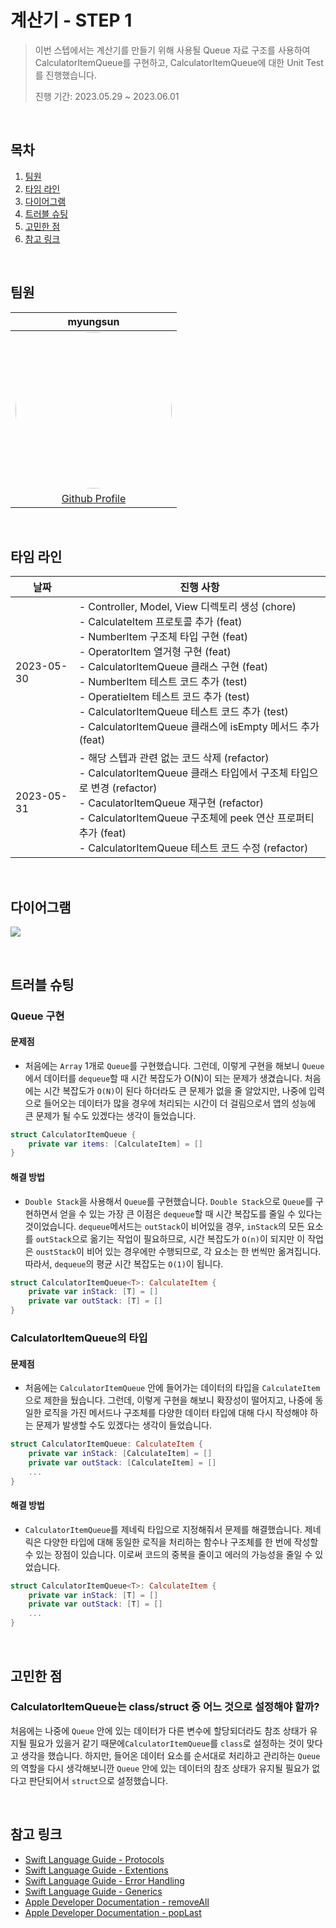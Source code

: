# 계산기 - STEP 1

> 이번 스텝에서는 계산기를 만들기 위해 사용될 Queue 자료 구조를 사용하여 CalculatorItemQueue를 구현하고, CalculatorItemQueue에 대한 Unit Test를 진행했습니다.
>
> 진행 기간: 2023.05.29 ~ 2023.06.01

<br/>

## 목차 

1. [팀원](#팀원)
2. [타임 라인](#타임라인)
3. [다이어그램](#다이어그램)
4. [트러블 슈팅](#트러블-슈팅)
5. [고민한 점](#고민한-점)
6. [참고 링크](#참고-링크)

<br/>

## 팀원

|                           myungsun                           |
| :----------------------------------------------------------: |
| <img src="https://avatars.githubusercontent.com/u/74762699?s=400&u=44a002eb9bfd2be6f192a6f994f9552d081060b8&v=4" width="250" height="250" style="border-radius: 50%;"/> |
|      [Github Profile](https://github.com/myungsun7782)       |

<br/>

## 타임 라인 

| 날짜       | 진행 사항                                                    |
| ---------- | ------------------------------------------------------------ |
| 2023-05-30 | - Controller, Model, View 디렉토리 생성 (chore) <br />- CalculateItem 프로토콜 추가  (feat) <br />- NumberItem 구조체 타입 구현 (feat) <br />- OperatorItem 열거형 구현 (feat) <br />- CalculatorItemQueue 클래스 구현 (feat) <br />- NumberItem 테스트 코드 추가 (test) <br />- OperatieItem 테스트 코드 추가 (test)  <br />- CalculatorItemQueue 테스트 코드 추가 (test) <br />- CalculatorItemQueue 클래스에 isEmpty 메서드 추가 (feat) |
| 2023-05-31 | - 해당 스텝과 관련 없는 코드 삭제 (refactor) <br />- CalculatorItemQueue 클래스 타입에서 구조체 타입으로 변경 (refactor) <br />- CaculatorItemQueue 재구현 (refactor) <br />- CalculatorItemQueue 구조체에 peek 연산 프로퍼티 추가 (feat) <br />- CalculatorItemQueue 테스트 코드 수정 (refactor) |

<br/>

## 다이어그램

![](https://github.com/myungsun7782/TIL/assets/74762699/2323cee8-6bba-436a-a9b4-d693efb1a536)

<br/>

## 트러블 슈팅

### Queue 구현 

#### 문제점 

- 처음에는 `Array` 1개로 `Queue`를 구현했습니다. 그런데, 이렇게 구현을 해보니 `Queue`에서 데이터를 `dequeue`할 때 시간 복잡도가 O(N)이 되는 문제가 생겼습니다. 처음에는 시간 복잡도가 `O(N)`이 된다 하더라도 큰 문제가 없을 줄 알았지만, 나중에 입력으로 들어오는 데이터가 많을 경우에 처리되는 시간이 더 걸림으로서 앱의 성능에 큰 문제가 될 수도 있겠다는 생각이 들었습니다.

```swift
struct CalculatorItemQueue {
    private var items: [CalculateItem] = []
}
```

#### 해결 방법 

- `Double Stack`을 사용해서 `Queue`를 구현했습니다. `Double Stack`으로 `Queue`를 구현하면서 얻을 수 있는 가장 큰 이점은 `dequeue`할 때 시간 복잡도를 줄일 수 있다는 것이었습니다. `dequeue`메서드는 `outStack`이 비어있을 경우, `inStack`의 모든 요소를 `outStack`으로 옮기는 작업이 필요하므로, 시간 복잡도가 `O(n)`이 되지만 이 작업은 `oustStack`이 비어 있는 경우에만 수행되므로, 각 요소는 한 번씩만 옮겨집니다. 따라서, `dequeue`의 평균 시간 복잡도는 `O(1)`이 됩니다.

```swift
struct CalculatorItemQueue<T>: CalculateItem {
    private var inStack: [T] = []
    private var outStack: [T] = []
}
```

### CalculatorItemQueue의 타입 

#### 문제점 

- 처음에는 `CalculatorItemQueue` 안에 들어가는 데이터의 타입을 `CalculateItem`으로 제한을 뒀습니다. 그런데, 이렇게 구현을 해보니 확장성이 떨어지고, 나중에 동일한 로직을 가진 메서드나 구조체를 다양한 데이터 타입에 대해 다시 작성해야 하는 문제가 발생할 수도 있겠다는 생각이 들었습니다. 

```swift
struct CalculatorItemQueue: CalculateItem {
    private var inStack: [CalculateItem] = []
    private var outStack: [CalculateItem] = []
    ...
}
```

#### 해결 방법

- `CalculatorItemQueue`를 제네릭 타입으로 지정해줘서 문제를 해결했습니다. 제네릭은 다양한 타입에 대해 동일한 로직을 처리하는 함수나 구조체를 한 번에 작성할 수 있는 장점이 있습니다. 이로써 코드의 중복을 줄이고 에러의 가능성을 줄일 수 있었습니다.

```swift
struct CalculatorItemQueue<T>: CalculateItem {
    private var inStack: [T] = []
    private var outStack: [T] = []
    ... 
}
```

<br/>

## 고민한 점 

### CalculatorItemQueue는 class/struct 중 어느 것으로 설정해야 할까?

처음에는 나중에 `Queue` 안에 있는 데이터가 다른 변수에 할당되더라도 참조 상태가 유지될 필요가 있을거 같기 때문에`CalculatorItemQueue`를 `class`로 설정하는 것이 맞다고 생각을 했습니다. 하지만, 들어온 데이터 요소를 순서대로 처리하고 관리하는  `Queue`의 역할을 다시 생각해보니깐 `Queue` 안에 있는 데이터의 참조 상태가 유지될 필요가 없다고 판단되어서 `struct`으로 설정했습니다.

<br/>

## 참고 링크

- [Swift Language Guide - Protocols](https://docs.swift.org/swift-book/LanguageGuide/Protocols.html)
- [Swift Language Guide - Extentions](https://docs.swift.org/swift-book/LanguageGuide/Extensions.html)
- [Swift Language Guide - Error Handling](https://docs.swift.org/swift-book/LanguageGuide/ErrorHandling.html)
- [Swift Language Guide - Generics](https://docs.swift.org/swift-book/documentation/the-swift-programming-language/generics/)
- [Apple Developer Documentation - removeAll](https://developer.apple.com/documentation/swift/array/removeall(keepingcapacity:)-1er5)
- [Apple Developer Documentation - popLast](https://developer.apple.com/documentation/swift/array/poplast())

